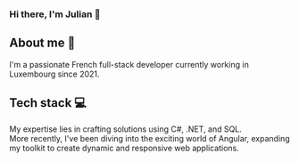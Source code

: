 ### Hi there, I'm Julian 👋

## About me 🙋
I'm a passionate French full-stack developer currently working in Luxembourg since 2021.

## Tech stack 💻
My expertise lies in crafting solutions using C#, .NET, and SQL.<br>
More recently, I've been diving into the exciting world of Angular, expanding my toolkit to create dynamic and responsive web applications.
